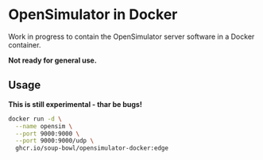 # OpenSimulator in Docker

Work in progress to contain the OpenSimulator server software in a Docker container.

**Not ready for general use.**

## Usage

**This is still experimental - thar be bugs!**

```bash
docker run -d \
  --name opensim \
  --port 9000:9000 \
  --port 9000:9000/udp \
  ghcr.io/soup-bowl/opensimulator-docker:edge
```

